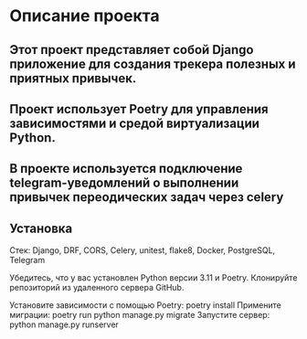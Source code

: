 # Описание проекта
## Этот проект представляет собой Django приложение для создания трекера полезных и приятных привычек.
## Проект использует Poetry для управления зависимостями и средой виртуализации Python.
## В проекте используется подключение telegram-уведомлений о выполнении привычек переодических задач через celery
## Установка

Стек: Django, DRF, CORS, Celery, unitest, flake8, Docker, PostgreSQL, Telegram

Убедитесь, что у вас установлен Python версии 3.11 и Poetry.
Клонируйте репозиторий из удаленного сервера GitHub.

Установите зависимости с помощью Poetry:
poetry install
Примените миграции:
poetry run python manage.py migrate
Запустите сервер:
python manage.py runserver